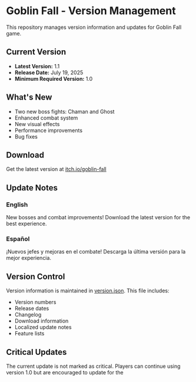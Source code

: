 # Goblin Fall - Version Management

This repository manages version information and updates for Goblin Fall game.

## Current Version

- **Latest Version:** 1.1
- **Release Date:** July 19, 2025
- **Minimum Required Version:** 1.0

## What's New

- Two new boss fights: Chaman and Ghost
- Enhanced combat system
- New visual effects
- Performance improvements
- Bug fixes

## Download

Get the latest version at [itch.io/goblin-fall](https://tu-usuario.itch.io/goblin-fall)

## Update Notes

### English

New bosses and combat improvements! Download the latest version for the best experience.

### Español

¡Nuevos jefes y mejoras en el combate! Descarga la última versión para la mejor experiencia.

## Version Control

Version information is maintained in [version.json](version.json). This file includes:

- Version numbers
- Release dates
- Changelog
- Download information
- Localized update notes
- Feature lists

## Critical Updates

The current update is not marked as critical. Players can continue using version 1.0 but are encouraged to update for the

